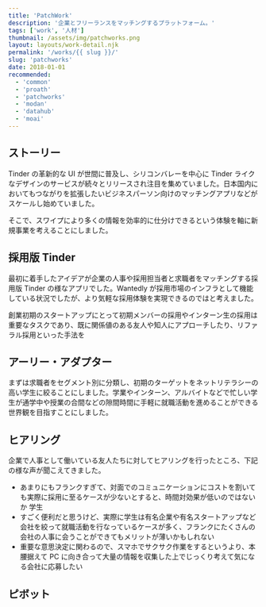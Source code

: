 ```yaml
---
title: 'PatchWork'
description: '企業とフリーランスをマッチングするプラットフォーム。'
tags: ['work', '人材']
thumbnail: /assets/img/patchworks.png
layout: layouts/work-detail.njk
permalink: '/works/{{ slug }}/'
slug: 'patchworks'
date: 2018-01-01
recommended:
  - 'common'
  - 'proath'
  - 'patchworks'
  - 'modan'
  - 'datahub'
  - 'moai'
---
```


## ストーリー

Tinder の革新的な UI が世間に普及し、シリコンバレーを中心に Tinder ライクなデザインのサービスが続々とリリースされ注目を集めていました。日本国内においてもつながりを拡張したいビジネスパーソン向けのマッチングアプリなどがスケールし始めていました。

そこで、スワイプにより多くの情報を効率的に仕分けできるという体験を軸に新規事業を考えることにしました。

## 採用版 Tinder

最初に着手したアイデアが企業の人事や採用担当者と求職者をマッチングする採用版 Tinder の様なアプリでした。Wantedly が採用市場のインフラとして機能している状況でしたが、より気軽な採用体験を実現できるのではと考えました。

創業初期のスタートアップにとって初期メンバーの採用やインターン生の採用は重要なタスクであり、既に関係値のある友人や知人にアプローチしたり、リファラル採用といった手法を

## アーリー・アダプター

まずは求職者をセグメント別に分類し、初期のターゲットをネットリテラシーの高い学生に絞ることにしました。学業やインターン、アルバイトなどで忙しい学生が通学中や授業の合間などの隙間時間に手軽に就職活動を進めることができる世界観を目指すことにしました。

## ヒアリング

企業で人事として働いている友人たちに対してヒアリングを行ったところ、下記の様な声が聞こえてきました。

- あまりにもフランクすぎて、対面でのコミュニケーションにコストを割いても実際に採用に至るケースが少ないとすると、時間対効果が低いのではないか
  学生
- すごく便利だと思うけど、実際に学生は有名企業や有名スタートアップなど会社を絞って就職活動を行なっているケースが多く、フランクにたくさんの会社の人事に会うことができてもメリットが薄いかもしれない
- 重要な意思決定に関わるので、スマホでサクサク作業をするというより、本腰据えて PC に向き合って大量の情報を収集した上でじっくり考えて気になる会社に応募したい

## ピボット
